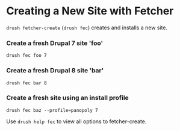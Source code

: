 # Creating a New Site with Fetcher

`drush fetcher-create` (`drush fec`) creates and installs a new site.

### Create a fresh Drupal 7 site 'foo'
    drush fec foo 7

### Create a fresh Drupal 8 site 'bar'
    drush fec bar 8
    
### Create a fresh site using an install profile
    drush fec baz --profile=panopoly 7
    
Use `drush help fec` to view all options to fetcher-create.

